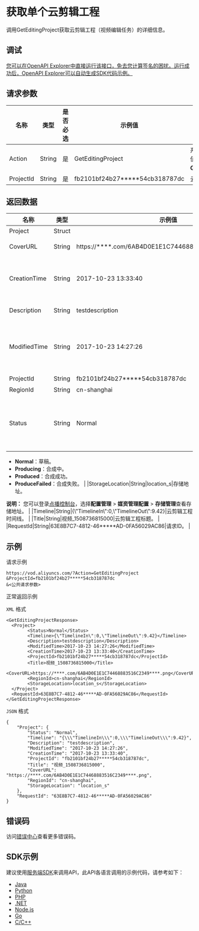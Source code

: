 # 获取单个云剪辑工程

调用GetEditingProject获取云剪辑工程（视频编辑任务）的详细信息。

## 调试

[您可以在OpenAPI Explorer中直接运行该接口，免去您计算签名的困扰。运行成功后，OpenAPI Explorer可以自动生成SDK代码示例。](https://api.aliyun.com/#product=vod&api=GetEditingProject&type=RPC&version=2017-03-21)

## 请求参数

|名称|类型|是否必选|示例值|描述|
|--|--|----|---|--|
|Action|String|是|GetEditingProject|系统规定参数。取值：**GetEditingProject**。 |
|ProjectId|String|是|fb2101bf24b27\*\*\*\*\*54cb318787dc|云剪辑工程ID。 |

## 返回数据

|名称|类型|示例值|描述|
|--|--|---|--|
|Project|Struct| |云剪辑工程。 |
|CoverURL|String|https://\*\*\*\*.com/6AB4D0E1E1C74468883516C2349\*\*\*\*.png|云剪辑工程封面URL。 |
|CreationTime|String|2017-10-23 13:33:40|云剪辑工程创建时间。格式为：*yyyy-MM-dd*T*HH:mm:ss*Z（UTC时间）。 |
|Description|String|testdescription|云剪辑工程描述。 |
|ModifiedTime|String|2017-10-23 14:27:26|云剪辑工程最新修改时间。格式为：*yyyy-MM-dd*T*HH:mm:ss*Z（UTC时间）。 |
|ProjectId|String|fb2101bf24b27\*\*\*\*\*54cb318787dc|云剪辑工程ID。 |
|RegionId|String|cn-shanghai|地域。 |
|Status|String|Normal|云剪辑工程状态。多个状态使用英文逗号（,）分隔。默认获取所有云剪辑工程。取值：

 -   **Normal**：草稿。
-   **Producing**：合成中。
-   **Produced**：合成成功。
-   **ProduceFailed**：合成失败。 |
|StorageLocation|String|location\_s|存储地址。

 **说明：** 您可以登录[点播控制台](https://vod.console.aliyun.com/?spm=a2c4g.11186623.2.15.6948257eaZ4m54#/vod/settings/censored)，选择**配置管理** \> **媒资管理配置** \> **存储管理**查看存储地址。 |
|Timeline|String|\{\\"TimelineIn\\":0,\\"TimelineOut\\":9.42\}|云剪辑工程时间线。 |
|Title|String|视频\_1508736815000|云剪辑工程标题。 |
|RequestId|String|63E8B7C7-4812-46\*\*\*\*\*AD-0FA56029AC86|请求ID。 |

## 示例

请求示例

```
https://vod.aliyuncs.com/?Action=GetEditingProject
&ProjectId=fb2101bf24b27*****54cb318787dc
&<公共请求参数>
```

正常返回示例

`XML` 格式

```
<GetEditingProjectResponse>
  <Project>
        <Status>Normal</Status>
        <Timeline>{\"TimelineIn\":0,\"TimelineOut\":9.42}</Timeline>
        <Description>testdescription</Description>
        <ModifiedTime>2017-10-23 14:27:26</ModifiedTime>
        <CreationTime>2017-10-23 13:33:40</CreationTime>
        <ProjectId>fb2101bf24b27*****54cb318787dc</ProjectId>
        <Title>视频_1508736815000</Title>
        <CoverURL>https://****.com/6AB4D0E1E1C74468883516C2349****.png</CoverURL>
        <RegionId>cn-shanghai</RegionId>
        <StorageLocation>location_s</StorageLocation>
  </Project>
  <RequestId>63E8B7C7-4812-46*****AD-0FA56029AC86</RequestId>
</GetEditingProjectResponse>
```

`JSON` 格式

```
{
	"Project": {
		"Status": "Normal",
		"Timeline": "{\\\"TimelineIn\\\":0,\\\"TimelineOut\\\":9.42}",
		"Description": "testdescription",
		"ModifiedTime": "2017-10-23 14:27:26",
		"CreationTime": "2017-10-23 13:33:40",
		"ProjectId": "fb2101bf24b27*****54cb318787dc",
		"Title": "视频_1508736815000",
		"CoverURL": "https://****.com/6AB4D0E1E1C74468883516C2349****.png",
		"RegionId": "cn-shanghai",
		"StorageLocation": "location_s"
	},
	"RequestId": "63E8B7C7-4812-46*****AD-0FA56029AC86"
}
```

## 错误码

访问[错误中心](https://error-center.aliyun.com/status/product/vod)查看更多错误码。

## SDK示例

建议使用[服务端SDK](~~101789~~)来调用API，此API各语言调用的示例代码，请参考如下：

-   [Java](~~61063~~)
-   [Python](~~61054~~)
-   [PHP](~~61069~~)
-   [.NET](~~84750~~)
-   [Node.js](~~101396~~)
-   [Go](~~101411~~)
-   [C/C++](~~101261~~)

